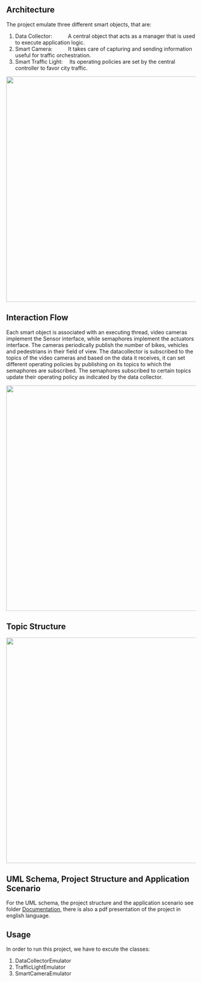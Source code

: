 ﻿
## Architecture
The project emulate three different smart objects, that are:
1. Data Collector:&emsp;&emsp;&emsp;A central object that acts as a manager that is used to execute application logic.
2. Smart Camera:&emsp;&emsp;&emsp;It takes care of capturing and sending information useful for traffic orchestration.         
3. Smart Traffic Light:&emsp; Its operating policies are set by the central controller to favor city traffic.

<img src="/Documentation/Immagini/Architettura.PNG" style="width:600px;height:600px;">

## Interaction Flow
Each smart object is associated with an executing thread, video cameras implement the Sensor interface, while semaphores implement the actuators interface. The cameras periodically publish the number of bikes, vehicles and pedestrians in their field of view. The datacollector is subscribed to the topics of the video cameras and based on the data it receives, it can set different operating policies by publishing on its topics to which the semaphores are subscribed.
The semaphores subscribed to certain topics update their operating policy as indicated by the data collector.

<img src="/Documentation/Immagini/InteractionFlow.PNG" style="width:600px;height:600px;">

## Topic Structure

<img src="/Documentation/Immagini/StrutturaTopic.png" style="width:600px;height:600px;">

## UML Schema, Project Structure and Application Scenario
For the UML schema, the project structure and the application scenario see folder [Documentation](/Documentation), there is also a pdf presentation of the project in english language.

## Usage
In order to run this project, we have to excute the classes:
1. DataCollectorEmulator
2. TrafficLightEmulator
3. SmartCameraEmulator
